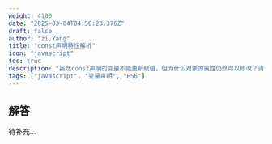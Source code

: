 ```yaml
---
weight: 4100
date: "2025-03-04T04:50:23.376Z"
draft: false
author: "zi.Yang"
title: "const声明特性解析"
icon: "javascript"
toc: true
description: "虽然const声明的变量不能重新赋值，但为什么对象的属性仍然可以修改？请从内存模型角度解释这种现象，并说明如何实现真正不可变的对象。"
tags: ["javascript", "变量声明", "ES6"]
---
```


## 解答

待补充...
